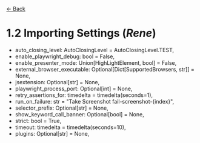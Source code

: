 [<- Back](../)

# 1.2 Importing Settings 										(*Rene*)

- auto_closing_level: AutoClosingLevel = AutoClosingLevel.TEST,
- enable_playwright_debug: bool = False,
- enable_presenter_mode: Union[HighLightElement, bool] = False,
- external_browser_executable: Optional[Dict[SupportedBrowsers, str]] = None,
- jsextension: Optional[str] = None,
- playwright_process_port: Optional[int] = None,
- retry_assertions_for: timedelta = timedelta(seconds=1),
- run_on_failure: str = "Take Screenshot  fail-screenshot-{index}",
- selector_prefix: Optional[str] = None,
- show_keyword_call_banner: Optional[bool] = None,
- strict: bool = True,
- timeout: timedelta = timedelta(seconds=10),
- plugins: Optional[str] = None,